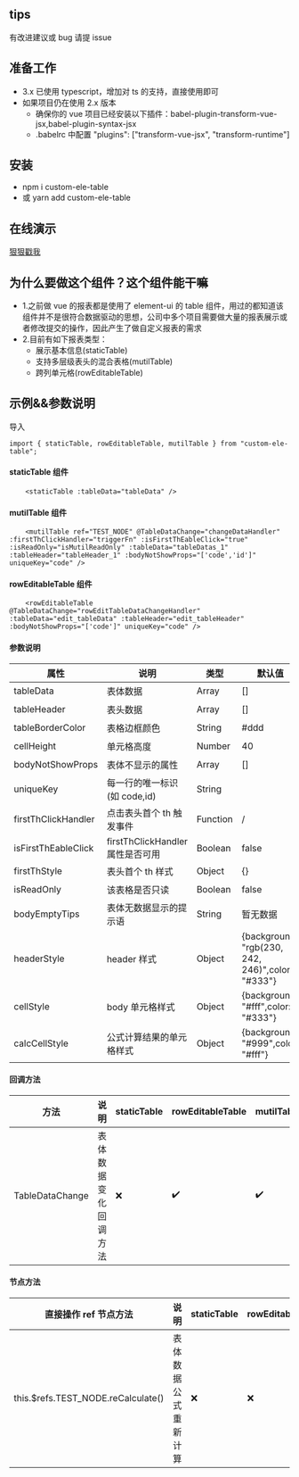 ## tips

有改进建议或 bug 请提 issue

## 准备工作

- 3.x 已使用 typescript，增加对 ts 的支持，直接使用即可
- 如果项目仍在使用 2.x 版本
  - 确保你的 vue 项目已经安装以下插件：babel-plugin-transform-vue-jsx,babel-plugin-syntax-jsx
  - .babelrc 中配置
    "plugins": ["transform-vue-jsx", "transform-runtime"]

## 安装

- npm i custom-ele-table
- 或 yarn add custom-ele-table

## 在线演示

[狠狠戳我](https://foolsogood.github.io/custom-ele-table/index.html)

## 为什么要做这个组件？这个组件能干嘛

- 1.之前做 vue 的报表都是使用了 element-ui 的 table 组件，用过的都知道该组件并不是很符合数据驱动的思想，公司中多个项目需要做大量的报表展示或者修改提交的操作，因此产生了做自定义报表的需求
- 2.目前有如下报表类型：
  - 展示基本信息(staticTable)
  - 支持多层级表头的混合表格(mutilTable)
  - 跨列单元格(rowEditableTable)

## 示例&&参数说明

导入

```
import { staticTable, rowEditableTable, mutilTable } from "custom-ele-table";
```

#### staticTable 组件

```
    <staticTable :tableData="tableData" />
```

#### mutilTable 组件

```
    <mutilTable ref="TEST_NODE" @TableDataChange="changeDataHandler"  :firstThClickHandler="triggerFn" :isFirstThEableClick="true" :isReadOnly="isMutilReadOnly" :tableData="tableDatas_1" :tableHeader="tableHeader_1" :bodyNotShowProps="['code','id']" uniqueKey="code" />

```

#### rowEditableTable 组件

```
    <rowEditableTable  @TableDataChange="rowEditTableDataChangeHandler" :tableData="edit_tableData" :tableHeader="edit_tableHeader" :bodyNotShowProps="['code']" uniqueKey="code" />
```

#### 参数说明

| 属性                | 说明                             | 类型     | 默认值                                           | staticTable | rowEditableTable | mutilTable |
| ------------------- | -------------------------------- | -------- | ------------------------------------------------ | ----------- | ---------------- | ---------- |
| tableData           | 表体数据                         | Array    | []                                               | ✔️          | ✔️               | ✔️         |
| tableHeader         | 表头数据                         | Array    | []                                               | ❌          | ✔️               | ✔️         |
| tableBorderColor    | 表格边框颜色                     | String   | #ddd                                             | ✔️          | ✔️               | ✔️         |
| cellHeight          | 单元格高度                       | Number   | 40                                               | ✔️          | ✔️               | ✔️         |
| bodyNotShowProps    | 表体不显示的属性                 | Array    | []                                               | ❌          | ✔️               | ✔️         |
| uniqueKey           | 每一行的唯一标识(如 code,id)     | String   |                                                  | ❌          | ✔️               | ✔️         |
| firstThClickHandler | 点击表头首个 th 触发事件         | Function | /                                                | ❌          | ✔️               | ✔️         |
| isFirstThEableClick | firstThClickHandler 属性是否可用 | Boolean  | false                                            | ❌          | ✔️               | ✔️         |
| firstThStyle        | 表头首个 th 样式                 | Object   | {}                                               | ❌          | ✔️               | ✔️         | – |
| isReadOnly          | 该表格是否只读                   | Boolean  | false                                            | ❌          | ✔️               | ✔️         |
| bodyEmptyTips       | 表体无数据显示的提示语           | String   | 暂无数据                                         | ❌          | ✔️               | ✔️         |
| headerStyle         | header 样式                      | Object   | {background: "rgb(230, 242, 246)",color: "#333"} | ✔️          | ✔️               | ✔️         |
| cellStyle           | body 单元格样式                  | Object   | {background: "#fff",color: "#333"}               | ✔️          | ✔️               | ✔️         |
| calcCellStyle       | 公式计算结果的单元格样式         | Object   | {background: "#999",color: "#fff"}               | ❌          | ✔️               | ✔️         |

#### 回调方法

| 方法            | 说明                 | staticTable | rowEditableTable | mutilTable |
| --------------- | -------------------- | ----------- | ---------------- | ---------- |
| TableDataChange | 表体数据变化回调方法 | ❌          | ✔️               | ✔️         |

#### 节点方法

| 直接操作 ref 节点方法               | 说明                 | staticTable | rowEditableTable | mutilTable |
| ----------------------------------- | -------------------- | ----------- | ---------------- | ---------- |
| this.\$refs.TEST_NODE.reCalculate() | 表体数据公式重新计算 | ❌          | ❌               | ✔️         |
